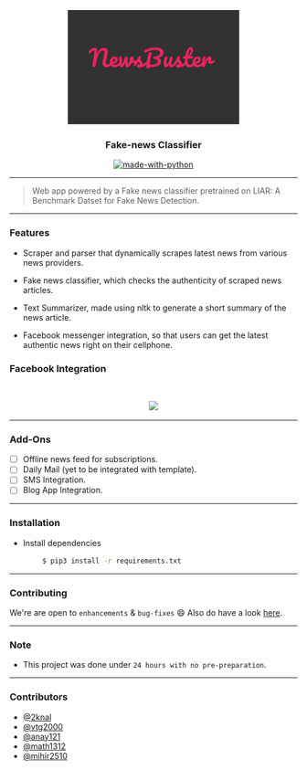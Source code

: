 <p align="center">
  <a href="" rel="noopener">
 <img width=300px src="./assets/NewsBuster.png" alt="NewsBuster-logo"></a>
</p>

<h3 align="center">Fake-news Classifier</h3>

<div align="center">

[![made-with-python](https://img.shields.io/badge/Made%20with-Python-1f425f.svg)](https://www.python.org/)
<br>
</div>

------------------------------------------

> Web app powered by a Fake news classifier pretrained on LIAR: A Benchmark Datset for Fake News Detection.

------------------------------------------

### Features

- Scraper and parser that dynamically scrapes latest news from various news providers.

- Fake news classifier, which checks the authenticity of scraped news articles.

- Text Summarizer, made using nltk to generate a short summary of the news article.

- Facebook messenger integration, so that users can get the latest authentic news right on their cellphone.


<h3 > Facebook Integration </h3>
<br>
<p align="center">
<img src ="./assets/ezgif.com-video-to-gif.gif" width = 300px>
</p>

------------------------------------------

### Add-Ons

- [ ] Offline news feed for subscriptions.
- [ ] Daily Mail (yet to be integrated with template).
- [ ] SMS Integration.
- [ ] Blog App Integration.

------------------------------------------

### Installation

* Install dependencies
```sh
        $ pip3 install -r requirements.txt
```
------------------------------------------
### Contributing

 We're are open to `enhancements` & `bug-fixes` :smile: Also do have a look [here](./CONTRIBUTING.md).

-------------------------------------------

### Note

- This project was done under `24 hours with no pre-preparation`.

------------------------------------------
### Contributors

- [@2knal](https://github.com/2knal)
- [@vtg2000](https://github.com/vtg2000)
- [@anay121](https://github.com/anay121)
- [@math1312](https://github.com/math1312)
- [@mihir2510](https://github.com/mihir2510)
